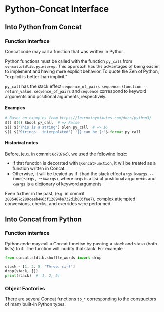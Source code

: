 Python-Concat Interface
=======================

Into Python from Concat
-----------------------

### Function interface

Concat code may call a function that was written in Python.

Python functions must be called with the function `py_call` from
`concat.stdlib.pyinterop`. This approach has the advantages of being
easier to implement and having more explicit behavior. To quote the Zen of
Python, "explicit is better than implicit."

`py_call` has the stack effect `sequence_of_pairs sequence $function --
return_value`. `sequence_of_pairs` and `sequence` correspond to keyword
arguments and positional arguments, respectively.

#### Examples

```python
# Based on examples from https://learnxinyminutes.com/docs/python3/
$() $(0) $bool py_call  # => False
$() $('This is a string') $len py_call  # => 16
$() $('Strings' 'interpolated') '{} can be {}'$.format py_call
```

#### Historical notes

Before, (e.g. in commit `6d7376c`), we used the following logic:

* If that function is decorated with `@ConcatFunction`, it will be treated as a
  function written in Concat.
* Otherwise, it will be treated as if it had the stack effect `args kwargs --
  func(*args, **kwargs)`, where `args` is a list of positional arguments and
  `kwargs` is a dictionary of keyword arguments.

Even further in the past, (e.g. in commit
`2885487c289ceeb4663f12894ba732d1b833fee7`), complex attempted conversions,
checks, and overrides were performed.

Into Concat from Python
-----------------------

### Function interface

Python code may call a Concat function by passing a stack and stash (both
lists) to it. The function will modify that stack. For example,

```python
from concat.stdlib.shuffle_words import drop

stack = [1, 2, 5, 'Three, sir!']
drop(stack, [])
print(stack)  # [1, 2, 5]
```

### Object Factories

There are several Concat functions `to_*` corresponding to the constructors
of many built-in Python types.
